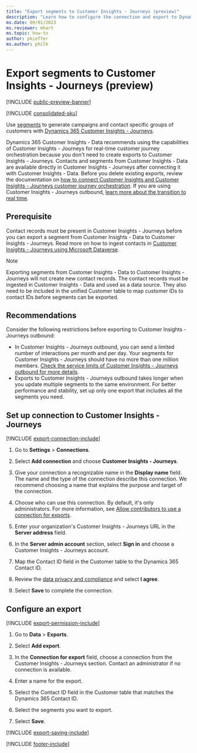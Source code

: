 ```yaml
---
title: "Export segments to Customer Insights - Journeys (preview)"
description: "Learn how to configure the connection and export to Dynamics 365 Customer Insights - Journeys."
ms.date: 09/01/2023
ms.reviewer: mhart
ms.topic: how-to
author: pkieffer
ms.author: philk
---
```


# Export segments to Customer Insights - Journeys (preview)

[!INCLUDE [public-preview-banner](includes/public-preview-banner.md)]

[!INCLUDE [consolidated-sku](./includes/consolidated-sku.md)]

Use [segments](segments.md) to generate campaigns and contact specific groups of customers with [Dynamics 365 Customer Insights - Journeys](/dynamics365/marketing/customer-insights-segments).

Dynamics 365 Customer Insights - Data recommends using the capabilities of Customer Insights - Journeys for real-time customer journey orchestration because you don't need to create exports to Customer Insights - Journeys. Contacts and segments from Customer Insights - Data are available directly in Customer Insights - Journeys after connecting it with Customer Insights - Data. Before you delete existing exports, review the documentation on [how to connect Customer Insights and Customer Insights - Journeys customer journey orchestration](/dynamics365/marketing/real-time-marketing-ci-profile). If you are using Customer Insights - Journeys outbound, [learn more about the transition to real time](https://community.dynamics.com/blogs/post/?postid=1b4394d5-7764-4484-aba9-c7f972292c10).

## Prerequisite

Contact records must be present in Customer Insights - Journeys before you can export a segment from Customer Insights - Data to Customer Insights - Journeys. Read more on how to ingest contacts in [Customer Insights - Journeys using Microsoft Dataverse](connect-dataverse-managed-lake.md).

> [!NOTE]
> Exporting segments from Customer Insights - Data to Customer Insights - Journeys will not create new contact records. The contact records must be ingested in Customer Insights - Data and used as a data source. They also need to be included in the unified Customer table to map customer IDs to contact IDs before segments can be exported.

## Recommendations
Consider the following restrictions before exporting to Customer Insights - Journeys outbound:
- In Customer Insights - Journeys outbound, you can send a limited number of interactions per month and per day. Your segments for Customer Insights - Journeys should have no more than one million members. [Check the service limits of Customer Insights - Journeys outbound for more details](/dynamics365/marketing/fair-use-policy).
- Exports to Customer Insights - Journeys outbound takes longer when you update multiple segments to the same environment. For better performance and stability, set up only one export that includes all the segments you need.

## Set up connection to Customer Insights - Journeys

[!INCLUDE [export-connection-include](includes/export-connection-admn.md)]

1. Go to **Settings** > **Connections**.

1. Select **Add connection** and choose **Customer Insights - Journeys**.

1. Give your connection a recognizable name in the **Display name** field. The name and the type of the connection describe this connection. We recommend choosing a name that explains the purpose and target of the connection.

1. Choose who can use this connection. By default, it's only administrators. For more information, see [Allow contributors to use a connection for exports](connections.md#allow-contributors-to-use-a-connection-for-exports).

1. Enter your organization's Customer Insights - Journeys URL in the **Server address** field.

1. In the **Server admin account** section, select **Sign in** and choose a Customer Insights - Journeys account.

1. Map the Contact ID field in the Customer table to the Dynamics 365 Contact ID.

1. Review the [data privacy and compliance](connections.md#data-privacy-and-compliance) and select **I agree**.

1. Select **Save** to complete the connection.

## Configure an export

[!INCLUDE [export-permission-include](includes/export-permission.md)]

1. Go to **Data** > **Exports**.

1. Select **Add export**.

1. In the **Connection for export** field, choose a connection from the Customer Insights - Journeys section. Contact an administrator if no connection is available.

1. Enter a name for the export.

1. Select the Contact ID field in the Customer table that matches the Dynamics 365 Contact ID.

1. Select the segments you want to export.

1. Select **Save**.

[!INCLUDE [export-saving-include](includes/export-saving.md)]

[!INCLUDE [footer-include](includes/footer-banner.md)]
